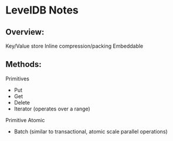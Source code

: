 LevelDB Notes
=============

Overview:
---------
Key/Value store
Inline compression/packing
Embeddable

Methods:
--------

Primitives
- Put
- Get
- Delete
- Iterator (operates over a range)

Primitive Atomic
- Batch (similar to transactional, atomic scale parallel operations)

